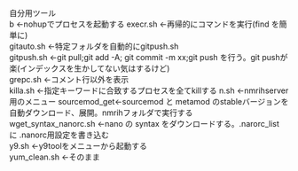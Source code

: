 自分用ツール<br>
b ←nohupでプロセスを起動する
execr.sh ←再帰的にコマンドを実行(find を簡単に)<br>
gitauto.sh ←特定フォルダを自動的にgitpush.sh<br>
gitpush.sh ←git pull;git add -A; git commit -m xx;git push を行う。git pushが楽(インデックスを生かしてない気はするけど)<br>
grepc.sh ←コメント行以外を表示<br>
killa.sh ←指定キーワードに合致するプロセスを全てkillする
n.sh ←nmrihserver用のメニュー
sourcemod_get←sourcemod と metamod のstableバージョンを自動ダウンロード、展開。nmrihフォルダで実行する<br>
wget_syntax_nanorc.sh  ←nano の syntax をダウンロードする。.narorc_list に .nanorc用設定を書き込む<br>
y9.sh ←y9toolをメニューから起動する<br>
yum_clean.sh ←そのまま<br>
